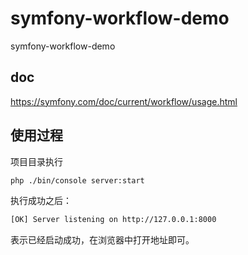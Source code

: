 # symfony-workflow-demo
symfony-workflow-demo


## doc 

https://symfony.com/doc/current/workflow/usage.html


## 使用过程

项目目录执行

```bash
php ./bin/console server:start
```

执行成功之后：

```bash
[OK] Server listening on http://127.0.0.1:8000
```

表示已经启动成功，在浏览器中打开地址即可。


